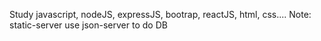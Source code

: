 Study javascript, nodeJS, expressJS, bootrap, reactJS, html, css....
Note: static-server use json-server to do DB